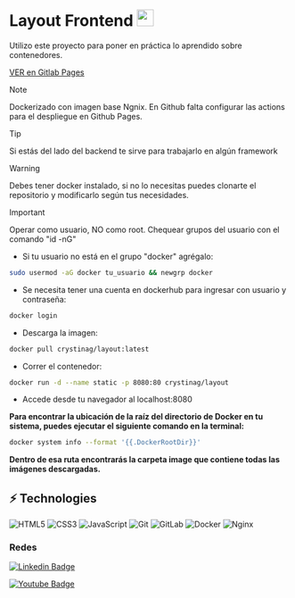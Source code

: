 # Layout Frontend <img src="./assets/estrellas.gif" width="30">

Utilizo este proyecto para poner en práctica lo aprendido sobre contenedores.

[VER en Gitlab Pages](https://layoutbase-crystinagonz-08fe74406ecbceff0ea6eaa6c57716c32e16cd1.gitlab.io/)

> [!NOTE]
> Dockerizado con imagen base Ngnix.
> En Github falta configurar las actions para el despliegue en Github Pages.

> [!TIP]
> Si estás del lado del backend te sirve para trabajarlo en algún framework

> [!WARNING]
> Debes tener docker instalado, si no lo necesitas puedes clonarte el repositorio y modificarlo según tus necesidades.

> [!IMPORTANT]
> Operar como usuario, NO como root. Chequear grupos del usuario con el comando "id -nG"

- Si tu usuario no está en el grupo "docker" agrégalo:

```bash
sudo usermod -aG docker tu_usuario && newgrp docker
```

- Se necesita tener una cuenta en dockerhub para ingresar con usuario y contraseña:

```bash
docker login
```

- Descarga la imagen:

```bash
docker pull crystinag/layout:latest
```

- Correr el contenedor:

```bash
docker run -d --name static -p 8080:80 crystinag/layout
```

- Accede desde tu navegador al localhost:8080

**Para encontrar la ubicación de la raíz del directorio de Docker en tu sistema, puedes ejecutar el siguiente comando en la terminal:**

```bash
docker system info --format '{{.DockerRootDir}}'
```

**Dentro de esa ruta encontrarás la carpeta image que contiene todas las imágenes descargadas.**

## ⚡ Technologies

![HTML5](https://img.shields.io/badge/-HTML5-E34F26?style=flat-square&logo=html5&logoColor=white)
![CSS3](https://img.shields.io/badge/-CSS3-1572B6?style=flat-square&logo=css3)
![JavaScript](https://img.shields.io/badge/-JavaScript-black?style=flat-square&logo=javascript)
![Git](https://img.shields.io/badge/-Git-black?style=flat-square&logo=git)
![GitLab](https://img.shields.io/badge/-GitLab-orange?style=flat-square&logo=gitlab)
![Docker](https://img.shields.io/badge/-Docker-black?style=flat-square&logo=docker)
![Nginx](https://img.shields.io/badge/-Nginx-black?style=flat-square&logo=nginx)

### Redes

[![Linkedin Badge](https://img.shields.io/badge/-Crystina_G-blue?style=flat-square&logo=Linkedin&logoColor=white)](https://www.linkedin.com/in/crystina-g-cristina-gonzalez-9337b0233/)

[![Youtube Badge](https://img.shields.io/badge/-Crystina_G-darkred?style=flat-square&logo=youtube&logoColor=white)](https://www.youtube.com/channel/UCk8LWXwUU3iu9NSj6bPn7zA)
